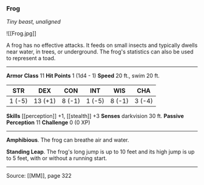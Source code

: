 ### Frog
_Tiny beast, unaligned_

![[Frog.jpg]]

A frog has no effective attacks. It feeds on small insects and typically dwells near water, in trees, or underground. The frog's statistics can also be used to represent a toad.





---

**Armor Class** 11
**Hit Points** 1 (1d4 - 1)
**Speed** 20 ft., swim 20 ft.

| STR     | DEX     | CON     | INT     | WIS     | CHA     |
|---------|---------|---------|---------|---------|---------|
| 1 (-5) | 13 (+1) | 8 (-1) | 1 (-5) | 8 (-1) | 3 (-4) |

**Skills** [[perception]] +1, [[stealth]] +3
**Senses** darkvision 30 ft.
**Passive Perception** 11
**Challenge** 0 (0 XP)

---

**Amphibious**. The frog can breathe air and water.

**Standing Leap**. The frog's long jump is up to 10 feet and its high jump is up to 5 feet, with or without a running start.


---

Source: [[MM]], page 322